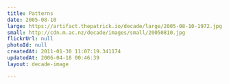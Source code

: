 ```yaml
---
title: Patterns
date: 2005-08-10
large: https://artifact.thepatrick.io/decade/large/2005-08-10-1972.jpg
small: http://cdn.m.ac.nz/decade/images/small/20050810.jpg
flickrUrl: null
photoId: null
createdAt: 2011-01-30 11:07:19.341174
updatedAt: 2006-04-18 00:46:39
layout: decade-image

---
```


